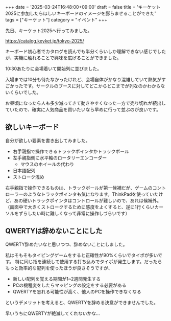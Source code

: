 +++
date = '2025-03-24T16:48:00+09:00'
draft = false
title = 'キーケット2025に参加したらほしいキーボードのイメージを膨らませることができた'
tags = ["キーケット"]
category = "イベント"
+++

先日、キーケット2025へ行ってみました。

<!-- Start of Selection -->
<a href="https://catalog.keyket.jp/tokyo-2025/" target="_blank" rel="noopener noreferrer">https://catalog.keyket.jp/tokyo-2025/</a>

キーボード初心者でカタログを読んでも半分くらいしか理解できない感じでしたが、実機に触れることで興味を広げることができました。


10:30あたりに会場着いて開始列に並びました。

入場までは10分も待たなかったけれど、会場自体がかなり混雑していて熱気がすごかったです。サークルのブースに対してどこからどこまでが列なのかわからないくらいでした。

お昼頃になったら人も多少減ってきて動きやすくなった一方で売り切れが続出していたので、確実に人気商品を買いたいなら早めに行って並ぶのが良いです。

## 欲しいキーボード

自分が欲しい要素を書き出してみました。
 
- 右手親指で操作できるトラックポインタかトラックボール
- 左手親指側に水平軸のロータリーエンコーダー
    - マウスのホイールの代わり
- 日本語配列
- ストローク浅め


右手親指で操作できるものは、トラックボールが第一候補だが、ゲームのコントローラーのようなトラックポインタも気になります。ThinkPadを使っていたけど、あの硬いトラックポインタはコントロールが難しいので、あれは候補外。
（画面中で大きくストロークするために感度をよくすると、逆に1行くらいカーソルをずらしたい時に難しくなって非常に操作しづらいです）


## QWERTYは辞めないことにした

QWERTY辞めたいなと思いつつ、辞めないことにしました。

私はそもそもタイピングゲームをすると正確性が90%くらいでタイポが多いです。
特に同じ指を連続して使用する打ち込みでタイポが発生します。だったらもっと効率的な配列を使ったほうが良さそうですが、

- 新しい配列を覚える期間が1~2週間発生する
- PCの機種変をしたらマッピングの設定をする必要がある
- QWERTYを忘れる可能性が高く、他人のPCを操作できなくなる

というデメリットを考えると、QWERTYを辞める決意ができませんでした。

早いうちにQWERTYが絶滅してくれないかな…